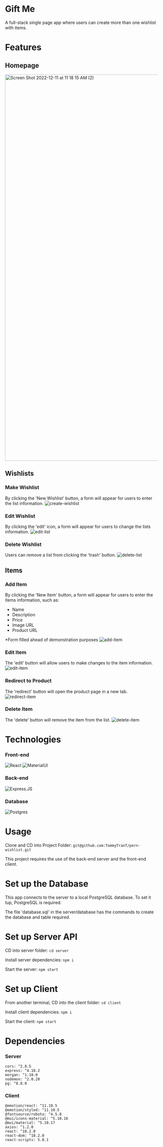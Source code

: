 # Gift Me

A full-stack single page app where users can create more than one wishlist with items.

# Features

## Homepage

<img width="1267" alt="Screen Shot 2022-12-11 at 11 18 15 AM (2)" src="https://user-images.githubusercontent.com/5660854/206915337-39679dd4-3bea-4d0e-8f6c-44e7ba580ffc.png">

## Wishlists

### Make Wishlist

By clicking the 'New Wishlist' button, a form will appear for users to enter the list information.
![create-wishlist](https://user-images.githubusercontent.com/5660854/206913029-b9fe0f81-c394-478f-bafd-ba6dcee11c6f.gif)

### Edit Wishlist

By clicking the 'edit' icon, a form will appear for users to change the lists information.
![edit-list](https://user-images.githubusercontent.com/5660854/206913595-d13105c8-9456-40a8-86b7-7174e28a9035.gif)

### Delete Wishlist

Users can remove a list from clicking the 'trash' button.
![delete-list](https://user-images.githubusercontent.com/5660854/206913695-f646e85b-f60a-4bb1-8f32-c82865a43b65.gif)

## Items

### Add Item

By clicking the 'New Item' button, a form will appear for users to enter the items information, such as:

- Name
- Description
- Price
- Image URL
- Product URL

\*Form filled ahead of demonstration purposes
![add-item](https://user-images.githubusercontent.com/5660854/206914414-b0fbb3c4-55e1-4095-ba55-1107c385a654.gif)

### Edit Item

The 'edit' button will allow users to make changes to the item information.
![edit-item](https://user-images.githubusercontent.com/5660854/206914590-b4931fd0-ea97-4274-b5d3-875044c1c2f2.gif)

### Redirect to Product

The 'redirect' button will open the product page in a new tab.
![redirect-item](https://user-images.githubusercontent.com/5660854/206914788-038d00bf-288a-4dcd-b474-185417d49cb4.gif)

### Delete Item

The 'delete' button will remove the item from the list.
![delete-item](https://user-images.githubusercontent.com/5660854/206914866-383f830e-61b3-4fba-8b83-502e7b8fa7d2.gif)

# Technologies

### Front-end

![React](https://img.shields.io/badge/React-20232A?style=for-the-badge&logo=react&logoColor=61DAFB)
![MaterialUI](https://img.shields.io/badge/Material--UI-0081CB?style=for-the-badge&logo=material-ui&logoColor=white)

### Back-end

![Express.JS](https://img.shields.io/badge/Express.js-404D59?style=for-the-badge)

### Database

![Postgres](https://img.shields.io/badge/PostgreSQL-316192?style=for-the-badge&logo=postgresql&logoColor=white)

# Usage

Clone and CD into Project Folder:
`git@github.com:TommyTranT/pern-wishlist.git`

This project requires the use of the back-end server and the front-end client.

# Set up the Database

This app connects to the server to a local PostgreSQL database. To set it tup, PostgreSQL is required.

The file 'database.sql' in the server/database has the commands to create the database and table required.

# Set up Server API

CD into server folder:
`cd server`

Install server dependencies:
`npm i`

Start the server:
`npm start`

# Set up Client

From another terminal, CD into the client folder:
`cd client`

Install client dependencies:
`npm i`

Start the client:
`npm start`

# Dependencies

### Server

    cors: ^2.8.5
    express: ^4.18.2
    morgan: ^1.10.0
    nodemon: ^2.0.20
    pg: ^8.8.0

### Client

    @emotion/react: ^11.10.5
    @emotion/styled: ^11.10.5
    @fontsource/roboto: ^4.5.8
    @mui/icons-material: ^5.10.16
    @mui/material: ^5.10.17
    axios: ^1.2.0
    react: ^18.2.0
    react-dom: ^18.2.0
    react-scripts: 5.0.1
